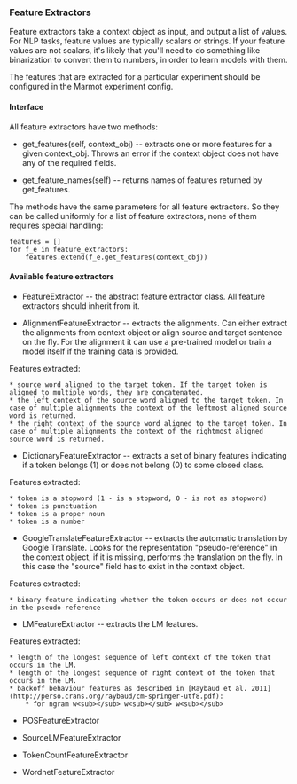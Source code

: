 ### Feature Extractors

Feature extractors take a context object as input, and output a list of values. For NLP tasks, feature values are typically scalars or strings. If your feature values are not scalars, it's likely that you'll need to do something like binarization to convert them to numbers, in order to learn models with them.  

The features that are extracted for a particular experiment should be configured in the Marmot experiment config.

#### Interface

All feature extractors have two methods:

* get_features(self, context_obj) -- extracts one or more features for a given context_obj. Throws an error if the context object does not have any of the required fields.

* get_feature_names(self) -- returns names of features returned by get_features.

The methods have the same parameters for all feature extractors. So they can be called uniformly for a list of feature extractors, none of them requires special handling:

	features = []
	for f_e in feature_extractors:
		features.extend(f_e.get_features(context_obj))

#### Available feature extractors

* FeatureExtractor -- the abstract feature extractor class. All feature extractors should inherit from it.

* AlignmentFeatureExtractor -- extracts the alignments. Can either extract the alignments from context object or align source and target sentence on the fly. For the alignment it can use a pre-trained model or train a model itself if the training data is provided.

Features extracted:

	* source word aligned to the target token. If the target token is aligned to multiple words, they are concatenated.
	* the left context of the source word aligned to the target token. In case of multiple alignments the context of the leftmost aligned source word is returned.
	* the right context of the source word aligned to the target token. In case of multiple alignments the context of the rightmost aligned source word is returned.

* DictionaryFeatureExtractor -- extracts a set of binary features indicating if a token belongs (1) or does not belong (0) to some closed class.

Features extracted:

	* token is a stopword (1 - is a stopword, 0 - is not as stopword)
	* token is punctuation
	* token is a proper noun
	* token is a number

* GoogleTranslateFeatureExtractor -- extracts the automatic translation by Google Translate. Looks for the representation "pseudo-reference" in the context object, if it is missing, performs the translation on the fly. In this case the "source" field has to exist in the context object.

Features extracted:

	* binary feature indicating whether the token occurs or does not occur in the pseudo-reference

* LMFeatureExtractor -- extracts the LM features. 

Features extracted:

	* length of the longest sequence of left context of the token that occurs in the LM.
	* length of the longest sequence of right context of the token that occurs in the LM.
	* backoff behaviour features as described in [Raybaud et al. 2011] (http://perso.crans.org/raybaud/cm-springer-utf8.pdf):
		* for ngram w<sub></sub> w<sub></sub> w<sub></sub>
	

* POSFeatureExtractor

* SourceLMFeatureExtractor

* TokenCountFeatureExtractor

* WordnetFeatureExtractor
